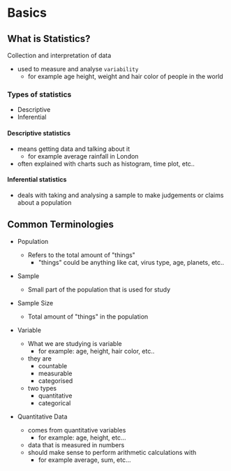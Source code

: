 # Basics

## What is Statistics?

Collection and interpretation of data

* used to measure and analyse `variability`
  * for example age height, weight and hair color of people in the world

### Types of statistics

* Descriptive
* Inferential

#### Descriptive statistics

* means getting data and talking about it
  * for example average rainfall in London
* often explained with charts such as histogram, time plot, etc..

#### Inferential statistics

* deals with taking and analysing a sample to make judgements or claims about a population

## Common Terminologies

* Population
  * Refers to the total amount of "things"
    * "things" could be anything like cat, virus type, age, planets, etc..

* Sample
  * Small part of the population that is used for study

* Sample Size
  * Total amount of "things" in the population

* Variable
  * What we are studying is variable
    * for example: age, height, hair color, etc..
  * they are
    * countable
    * measurable
    * categorised
  * two types
    * quantitative
    * categorical

* Quantitative Data
  * comes from quantitative variables
    * for example: age, height, etc...
  * data that is measured in numbers
  * should make sense to perform arithmetic calculations with
    * for example average, sum, etc...